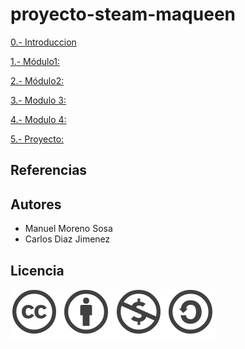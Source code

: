 # proyecto-steam-maqueen

[0.- Introduccion](Contenidos/introduccion.md)

[1.- Módulo1:](descripcion/montaje.md)

[2.- Módulo2:](programacion/basica1.md)

[3.- Modulo 3:](programacion/basica2.md)

[4.- Modulo 4:](ampliacion.md)

[5.- Proyecto:](Contenidos/proyecto.md)

## Referencias 

## Autores

- Manuel Moreno Sosa
- Carlos Diaz Jimenez

## Licencia

![image](Contenidos/licencia.png)
